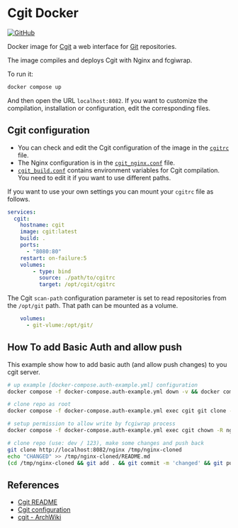 # Cgit Docker

[![GitHub](https://img.shields.io/github/license/LuqueDaniel/cgit-docker?style=flat-square)](https://github.com/LuqueDaniel/cgit-docker/blob/main/LICENSE)

Docker image for [Cgit](https://git.zx2c4.com/cgit/about/) a web interface for [Git](https://git-scm.com/) repositories.

The image compiles and deploys Cgit with Nginx and fcgiwrap.

To run it:

```bash
docker compose up
```

And then open the URL `localhost:8082`. If you want to customize the compilation, installation or configuration, edit the corresponding files.

## Cgit configuration

* You can check and edit the Cgit configuration of the image in the [`cgitrc`](https://github.com/LuqueDaniel/cgit-docker/blob/main/cgitrc) file.
* The Nginx configuration is in the [`cgit_nginx.conf`](https://github.com/LuqueDaniel/cgit-docker/blob/main/) file.
* [`cgit_build.conf`](https://github.com/LuqueDaniel/cgit-docker/blob/main/cgit_build.conf) contains environment variables for Cgit compilation. You need to edit it if you want to use different paths.

If you want to use your own settings you can mount your `cgitrc` file as follows.

```yml
services:
  cgit:
    hostname: cgit
    image: cgit:latest
    build: .
    ports:
      - "8080:80"
    restart: on-failure:5
    volumes:
        - type: bind
          source: ./path/to/cgitrc
          target: /opt/cgit/cgitrc
```

The Cgit `scan-path` configuration parameter is set to read repositories from the `/opt/git` path. That path can be mounted as a volume.

```yml
    volumes:
      - git-vlume:/opt/git/
```

## How To add Basic Auth and allow push
This example show how to add basic auth (and allow push changes) to you cgit server.

```sh
# up example [docker-compose.auth-example.yml] configuration
docker compose -f docker-compose.auth-example.yml down -v && docker compose -f docker-compose.auth-example.yml up --build

# clone repo as root
docker compose -f docker-compose.auth-example.yml exec cgit git clone --bare https://github.com/nginx/nginx.git /opt/git/nginx.git

# setup permission to allow write by fcgiwrap process
docker compose -f docker-compose.auth-example.yml exec cgit chown -R nginx:nginx /opt/git/nginx.git

# clone repo (use: dev / 123), make some changes and push back
git clone http://localhost:8082/nginx /tmp/nginx-cloned
echo "CHANGED" >> /tmp/nginx-cloned/README.md
(cd /tmp/nginx-cloned && git add . && git commit -m 'changed' && git push)
```

## References
* [Cgit README](https://git.zx2c4.com/cgit/tree/README)
* [Cgit configuration](https://git.zx2c4.com/cgit/tree/cgitrc.5.txt)
* [cgit - ArchWiki](https://wiki.archlinux.org/title/Cgit)
